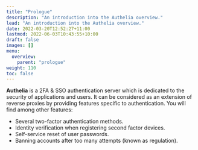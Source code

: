 ```yaml
---
title: "Prologue"
description: "An introduction into the Authelia overview."
lead: "An introduction into the Authelia overview."
date: 2022-03-20T12:52:27+11:00
lastmod: 2022-06-03T10:43:55+10:00
draft: false
images: []
menu:
  overview:
    parent: "prologue"
weight: 110
toc: false
---
```


**Authelia** is a 2FA & SSO authentication server which is dedicated to the security of applications and users. It can
be considered as an extension of reverse proxies by providing features specific to authentication. You will find among
other features:

* Several two-factor authentication methods.
* Identity verification when registering second factor devices.
* Self-service reset of user passwords.
* Banning accounts after too many attempts (known as regulation).
